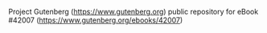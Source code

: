 Project Gutenberg (https://www.gutenberg.org) public repository for eBook #42007 (https://www.gutenberg.org/ebooks/42007)
